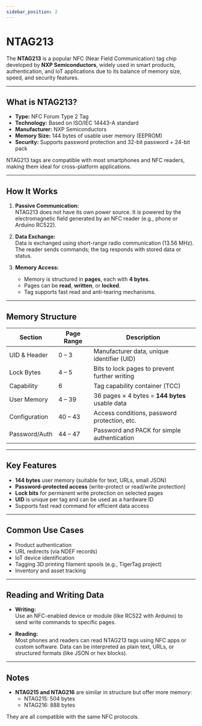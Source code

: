 ```yaml
---
sidebar_position: 2
---
```


# NTAG213

The **NTAG213** is a popular NFC (Near Field Communication) tag chip developed by **NXP Semiconductors**, widely used in smart products, authentication, and IoT applications due to its balance of memory size, speed, and security features.

---

## What is NTAG213?

- **Type:** NFC Forum Type 2 Tag
- **Technology:** Based on ISO/IEC 14443-A standard
- **Manufacturer:** NXP Semiconductors
- **Memory Size:** 144 bytes of usable user memory (EEPROM)
- **Security:** Supports password protection and 32-bit password + 24-bit pack

NTAG213 tags are compatible with most smartphones and NFC readers, making them ideal for cross-platform applications.

---

## How It Works

1. **Passive Communication:**  
   NTAG213 does not have its own power source. It is powered by the electromagnetic field generated by an NFC reader (e.g., phone or Arduino RC522).

2. **Data Exchange:**  
   Data is exchanged using short-range radio communication (13.56 MHz). The reader sends commands; the tag responds with stored data or status.

3. **Memory Access:**
   - Memory is structured in **pages**, each with **4 bytes**.
   - Pages can be **read**, **written**, or **locked**.
   - Tag supports fast read and anti-tearing mechanisms.

---

## Memory Structure

| Section       | Page Range | Description                                    |
| ------------- | ---------- | ---------------------------------------------- |
| UID & Header  | 0 – 3      | Manufacturer data, unique identifier (UID)     |
| Lock Bytes    | 4 – 5      | Bits to lock pages to prevent further writing  |
| Capability    | 6          | Tag capability container (TCC)                 |
| User Memory   | 4 – 39     | 36 pages × 4 bytes = **144 bytes** usable data |
| Configuration | 40 – 43    | Access conditions, password protection, etc.   |
| Password/Auth | 44 – 47    | Password and PACK for simple authentication    |

---

## Key Features

- **144 bytes** user memory (suitable for text, URLs, small JSON)
- **Password-protected access** (write-protect or read/write protection)
- **Lock bits** for permanent write protection on selected pages
- **UID** is unique per tag and can be used as a hardware ID
- Supports fast read command for efficient data access

---

## Common Use Cases

- Product authentication
- URL redirects (via NDEF records)
- IoT device identification
- Tagging 3D printing filament spools (e.g., TigerTag project)
- Inventory and asset tracking

---

## Reading and Writing Data

- **Writing:**  
  Use an NFC-enabled device or module (like RC522 with Arduino) to send write commands to specific pages.

- **Reading:**  
  Most phones and readers can read NTAG213 tags using NFC apps or custom software. Data can be interpreted as plain text, URLs, or structured formats (like JSON or hex blocks).

---

## Notes

- **NTAG215 and NTAG216** are similar in structure but offer more memory:
  - NTAG215: 504 bytes
  - NTAG216: 888 bytes

They are all compatible with the same NFC protocols.
